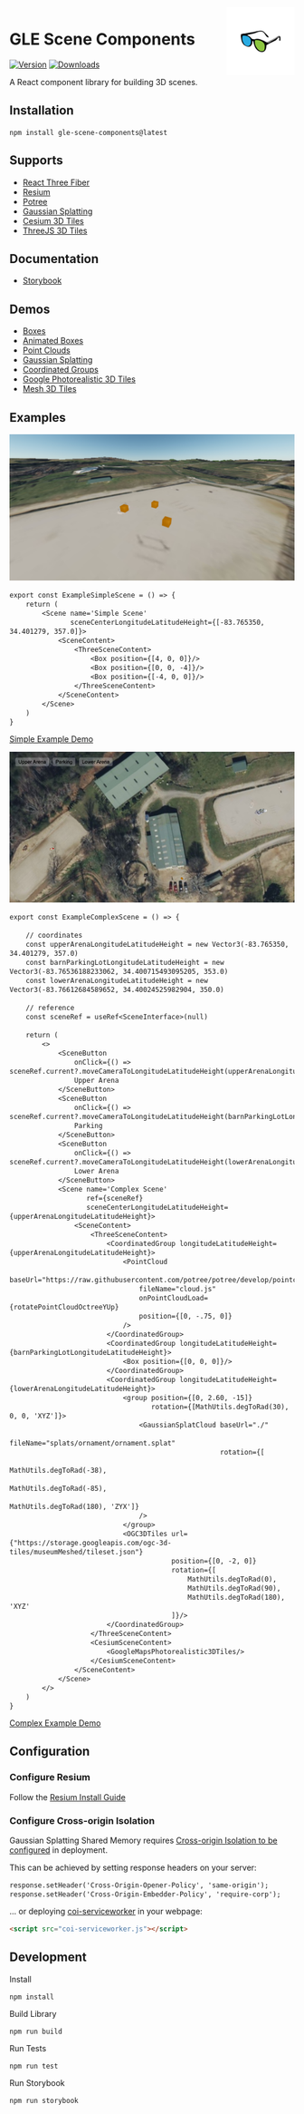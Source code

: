<a href="/">
    <img alt="logo" src="public/images/logo-flipped.png" align="right" width="120" height="120"/>
</a>

# GLE Scene Components
[![Version](https://img.shields.io/npm/v/gle-scene-components?style=flat&colorA=000000&colorB=000000)](https://www.npmjs.com/package/@react-three/xr)
[![Downloads](https://img.shields.io/npm/dt/gle-scene-components.svg?style=flat&colorA=000000&colorB=000000)](https://www.npmjs.com/package/@react-three/xr)

A React component library for building 3D scenes.

## Installation
```shell
npm install gle-scene-components@latest
```

## Supports
- [React Three Fiber](https://github.com/pmndrs/react-three-fiber)
- [Resium](https://github.com/reearth/resium)
- [Potree](https://github.com/guyettinger/gle-potree)
- [Gaussian Splatting](https://github.com/guyettinger/gle-gaussian-splat-3d)
- [Cesium 3D Tiles](https://cesium.com/blog/2023/10/26/photorealistic-3d-tiles-in-cesium-ion/)
- [ThreeJS 3D Tiles](https://github.com/ebeaufay/threedtiles)

## Documentation
- [Storybook](https://guyettinger.github.io/gle-scene-components/)

## Demos
- [Boxes](https://gle-scene-components.vercel.app/?path=/story/gle-scene-components-scene--boxes)
- [Animated Boxes](https://gle-scene-components.vercel.app/?path=/story/gle-scene-components-scene--animated-boxes)
- [Point Clouds](https://gle-scene-components.vercel.app/?path=/story/gle-scene-components-scene--point-clouds)
- [Gaussian Splatting](https://gle-scene-components.vercel.app/?path=/story/gle-scene-components-scene--gaussian-splat-clouds)
- [Coordinated Groups](https://gle-scene-components.vercel.app/?path=/story/gle-scene-components-scene--coordinated-groups)
- [Google Photorealistic 3D Tiles](https://gle-scene-components.vercel.app/?path=/story/gle-scene-components-scene--google-tiles)
- [Mesh 3D Tiles](https://gle-scene-components.vercel.app/?path=/story/gle-scene-components-scene--three-d-tiles)

## Examples

![example-simple-scene.png](public%2Fimages%2Fexample-simple-scene.png)
```tsx
export const ExampleSimpleScene = () => {
    return (
        <Scene name='Simple Scene'
               sceneCenterLongitudeLatitudeHeight={[-83.765350, 34.401279, 357.0]}>
            <SceneContent>
                <ThreeSceneContent>
                    <Box position={[4, 0, 0]}/>
                    <Box position={[0, 0, -4]}/>
                    <Box position={[-4, 0, 0]}/>
                </ThreeSceneContent>
            </SceneContent>
        </Scene>
    )
}
```
[Simple Example Demo](https://gle-scene-components.vercel.app/?path=/story/gle-scene-components-scene--boxes)


![example-complex-scene.png](public%2Fimages%2Fexample-complex-scene.png)
```tsx
export const ExampleComplexScene = () => {
    
    // coordinates
    const upperArenaLongitudeLatitudeHeight = new Vector3(-83.765350, 34.401279, 357.0)
    const barnParkingLotLongitudeLatitudeHeight = new Vector3(-83.76536188233062, 34.400715493095205, 353.0)
    const lowerArenaLongitudeLatitudeHeight = new Vector3(-83.76612684589652, 34.40024525982904, 350.0)

    // reference
    const sceneRef = useRef<SceneInterface>(null)
    
    return (
        <>
            <SceneButton
                onClick={() => sceneRef.current?.moveCameraToLongitudeLatitudeHeight(upperArenaLongitudeLatitudeHeight)}>
                Upper Arena
            </SceneButton>
            <SceneButton
                onClick={() => sceneRef.current?.moveCameraToLongitudeLatitudeHeight(barnParkingLotLongitudeLatitudeHeight)}>
                Parking
            </SceneButton>
            <SceneButton
                onClick={() => sceneRef.current?.moveCameraToLongitudeLatitudeHeight(lowerArenaLongitudeLatitudeHeight)}>
                Lower Arena
            </SceneButton>
            <Scene name='Complex Scene'
                   ref={sceneRef}
                   sceneCenterLongitudeLatitudeHeight={upperArenaLongitudeLatitudeHeight}>
                <SceneContent>
                    <ThreeSceneContent>
                        <CoordinatedGroup longitudeLatitudeHeight={upperArenaLongitudeLatitudeHeight}>
                            <PointCloud
                                baseUrl="https://raw.githubusercontent.com/potree/potree/develop/pointclouds/lion_takanawa/"
                                fileName="cloud.js"
                                onPointCloudLoad={rotatePointCloudOctreeYUp}
                                position={[0, -.75, 0]}
                            />
                        </CoordinatedGroup>
                        <CoordinatedGroup longitudeLatitudeHeight={barnParkingLotLongitudeLatitudeHeight}>
                            <Box position={[0, 0, 0]}/>
                        </CoordinatedGroup>
                        <CoordinatedGroup longitudeLatitudeHeight={lowerArenaLongitudeLatitudeHeight}>
                            <group position={[0, 2.60, -15]}
                                   rotation={[MathUtils.degToRad(30), 0, 0, 'XYZ']}>
                                <GaussianSplatCloud baseUrl="./"
                                                    fileName="splats/ornament/ornament.splat"
                                                    rotation={[
                                                        MathUtils.degToRad(-38),
                                                        MathUtils.degToRad(-85),
                                                        MathUtils.degToRad(180), 'ZYX']}
                                />
                            </group>
                            <OGC3DTiles url={"https://storage.googleapis.com/ogc-3d-tiles/museumMeshed/tileset.json"}
                                        position={[0, -2, 0]}
                                        rotation={[
                                            MathUtils.degToRad(0),
                                            MathUtils.degToRad(90),
                                            MathUtils.degToRad(180), 'XYZ'
                                        ]}/>
                        </CoordinatedGroup>
                    </ThreeSceneContent>
                    <CesiumSceneContent>
                        <GoogleMapsPhotorealistic3DTiles/>
                    </CesiumSceneContent>
                </SceneContent>
            </Scene>
        </>
    )
}
```
[Complex Example Demo](https://gle-scene-components.vercel.app/?path=/story/gle-scene-components-scene--everything)

## Configuration
### Configure Resium
Follow the [Resium Install Guide ](https://resium.reearth.io/installation)

### Configure Cross-origin Isolation
Gaussian Splatting Shared Memory requires [Cross-origin Isolation to be configured](https://web.dev/articles/coop-coep) in deployment.

This can be achieved by setting response headers on your server:
```
response.setHeader('Cross-Origin-Opener-Policy', 'same-origin');
response.setHeader('Cross-Origin-Embedder-Policy', 'require-corp');
```
... or deploying [coi-serviceworker](https://github.com/gzuidhof/coi-serviceworker) in your webpage:
```html
<script src="coi-serviceworker.js"></script>
```

## Development
Install
```
npm install
```
Build Library
```
npm run build
```
Run Tests
```
npm run test
```
Run Storybook
```
npm run storybook
```